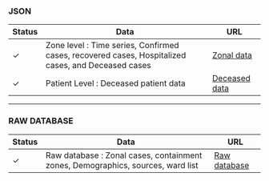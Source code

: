 ### JSON

| Status        | Data                                                                      | URL                                                      |
| ------------- | ------------------------------------------------------------------------- | -------------------------------------------------------- |
| &#10003; | Zone level : Time series, Confirmed cases, recovered cases, Hospitalized cases, and Deceased cases | [Zonal data](https://v2-api.sheety.co/be53bea9995480777df56e14adcfd93b/covid19Chennai/cases)              |
| &#10003; | Patient Level : Deceased patient data              | [Deceased data](https://v2-api.sheety.co/be53bea9995480777df56e14adcfd93b/covid19Chennai/deceased)    

----------------------------------------------
### RAW DATABASE

| Status        | Data                                                                      | URL                                                      |
| ------------- | ------------------------------------------------------------------------- | -------------------------------------------------------- |
| &#10003; | Raw database : Zonal cases, containment zones, Demographics, sources, ward list  | [Raw database](https://docs.google.com/spreadsheets/d/1-SUs7yJeJzYQMNbH6ERPReV0ua9bDHZtb_uHqbEPeI8/edit?usp=sharing)
